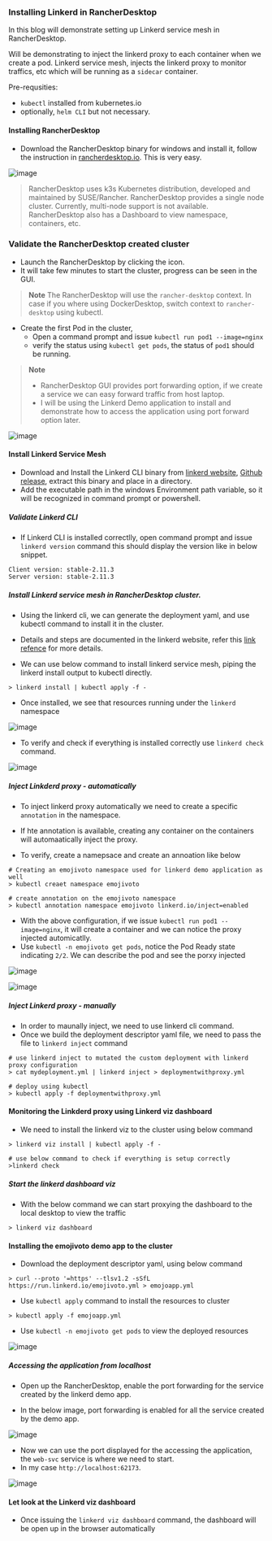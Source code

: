
### Installing Linkerd in RancherDesktop

In this blog will demonstrate setting up Linkerd service mesh in RancherDesktop.

Will be demonstrating to inject the linkerd proxy to each container when we create a pod.
Linkerd service mesh, injects the linkerd proxy to monitor traffics, etc which will be running as a `sidecar` container.

Pre-requsities:
  - `kubectl` installed from kubernetes.io
  - optionally, `helm CLI` but not necessary.

#### Installing RancherDesktop 

  - Download the RancherDesktop binary for windows and install it, follow the instruction in [rancherdesktop.io](https://docs.rancherdesktop.io/getting-started/installation/). This is very easy.
 
![image](https://user-images.githubusercontent.com/6425536/179358899-22bfc282-b9af-4d12-b4f5-221c35575027.png)

> RancherDesktop uses k3s Kubernetes distribution, developed and maintained by SUSE/Rancher.
> RancherDesktop provides a single node cluster. Currently, multi-node support is not available.
> RancherDesktop also has a Dashboard to view namespace, containers, etc.

### Validate the RancherDesktop created cluster
  
  - Launch the RancherDesktop by clicking the icon.
  - It will take few minutes to start the cluster, progress can be seen in the GUI.

> **Note**
> The RancherDesktop will use the `rancher-desktop` context. 
> In case if you where using DockerDesktop, switch context to `rancher-desktop` using kubectl.

  - Create the first Pod in the cluster,
     - Open a command prompt and issue `kubectl run pod1 --image=nginx`
     - verify the status using `kubectl get pods`, the status of `pod1` should be running.

> **Note**
> - RancherDesktop GUI provides port forwarding option, if we create a service we can easy forward traffic from host laptop. 
> - I will be using the Linkerd Demo application to install and demonstrate how to access the application using port forward option later.

![image](https://user-images.githubusercontent.com/6425536/179358930-c7528fe7-3f01-44cf-8150-a54bb3c2a2bf.png)

#### Install Linkerd Service Mesh

  - Download and Install the Linkerd CLI binary from [linkerd website](https://linkerd.io/2.11/getting-started/#step-1-install-the-cli), [Github release](https://github.com/linkerd/linkerd2/releases/), extract this binary and place in a directory.
  - Add the executable path in the windows Environment path variable, so it will be recognized in command prompt or powershell.

##### Validate Linkerd CLI 

  - If Linkerd CLI is installed correctlly, open command prompt and issue `linkerd version` command this should display the version like in below snippet. 
  
  ```
  Client version: stable-2.11.3
  Server version: stable-2.11.3
  ```
  
##### Install Linkerd service mesh in RancherDesktop cluster.
  
   - Using the linkerd cli, we can generate the deployment yaml, and use kubectl command to install it in the cluster.
   - Details and steps are documented in the linkerd website, refer this [link refence](https://linkerd.io/2.11/getting-started/#step-5-explore-linkerd) for more details.
   
   - We can use below command to install linkerd service mesh, piping the linkerd install output to kubectl directly.
   
   ```
   > linkerd install | kubectl apply -f - 
   ```
   
   - Once installed, we see that resources running under the `linkerd` namespace
 
 ![image](https://user-images.githubusercontent.com/6425536/179359031-f70eb14e-42bc-4a10-bae9-4d77c4f480f7.png)

  
   - To verify and check if everything is installed correctly use `linkerd check` command.

![image](https://user-images.githubusercontent.com/6425536/179358871-fd4e64b8-fadb-445b-9cbf-3c5ca9159fe8.png)   

##### Inject Linkderd proxy - automatically

  - To inject linkerd proxy automatically we need to create a specific `annotation` in the namespace.
  - If hte annotation is available, creating any container on the containers will automaatically inject the proxy.

- To verify, create a namepsace and create an annoation like below

```
# Creating an emojivoto namespace used for linkerd demo application as well
> kubectl creaet namespace emojivoto

# create annotation on the emojivoto namespace
> kubectl annotation namespace emojivoto linkerd.io/inject=enabled
```

- With the above configuration, if we issue `kubectl run pod1 --image=nginx`, it will create a container and we can notice the proxy injected automicatlly.
- Use `kubectl -n emojivoto get pods`, notice the Pod Ready state indicating `2/2`. We can describe the pod and see the porxy injected

![image](https://user-images.githubusercontent.com/6425536/179359481-29773ca8-277e-425e-93db-eb35a88c752f.png)

![image](https://user-images.githubusercontent.com/6425536/179359575-0f2afdfb-7cf4-4751-9328-d3faea709bb5.png)

##### Inject Linkerd proxy - manually
  
  - In order to maunally inject, we need to use linkerd cli command.
  - Once we build the deployment descriptor yaml file, we need to pass the file to `linkerd inject` command

```
# use linkerd inject to mutated the custom deployment with linkerd proxy configuration
> cat mydeployment.yml | linkerd inject > deploymentwithproxy.yml

# deploy using kubectl
> kubectl apply -f deploymentwithproxy.yml
```

#### Monitoring the Linkderd proxy using Linkerd viz dashboard
 
 - We need to install the linkerd viz to the cluster using below command

```
> linkerd viz install | kubectl apply -f -

# use below command to check if everything is setup correctly
>linkerd check
```

##### Start the linkerd dashboard viz

  - With the below command we can start proxying the dashboard to the local desktop to view the traffic

```
> linkerd viz dashboard
```

#### Installing the emojivoto demo app to the cluster

 - Download the deployment descriptor yaml, using below command

```
> curl --proto '=https' --tlsv1.2 -sSfL https://run.linkerd.io/emojivoto.yml > emojoapp.yml
```

 - Use `kubectl apply` command to install the resources to cluster

```
> kubectl apply -f emojoapp.yml
```

 - Use `kubectl -n emojivoto get pods` to view the deployed resources

![image](https://user-images.githubusercontent.com/6425536/179360017-2ff75ebb-dee1-4b74-b8e0-95c1e3dcfaf1.png)


##### Accessing the application from localhost

- Open up the RancherDesktop, enable the port forwarding for the service created by the linkerd demo app.

- In the below image, port forwarding is enabled for all the service created by the demo app.

![image](https://user-images.githubusercontent.com/6425536/179360071-3bbc92ff-6497-4124-8aa6-13de468dae04.png)

- Now we can use the port displayed for the accessing the application, the `web-svc` service is where we need to start.
- In my case `http://localhost:62173`.

![image](https://user-images.githubusercontent.com/6425536/179360285-4d3c1c55-1f72-47ed-884f-1002ba96a0d2.png)


#### Let look at the Linkerd viz dashboard
 
  - Once issuing the `linkerd viz dashboard` command, the dashboard will be open up in the browser automatically


 
